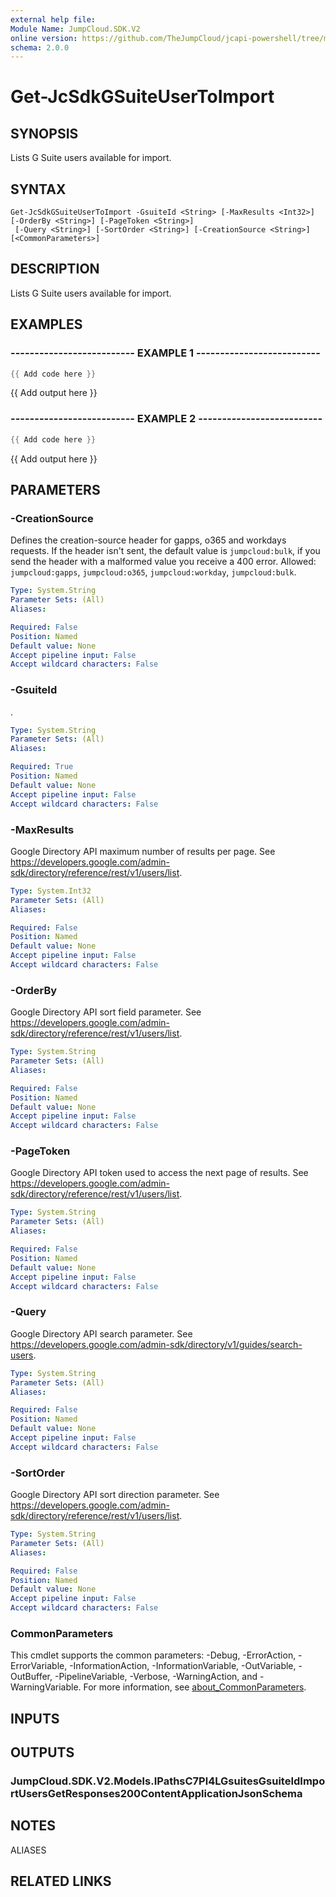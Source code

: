 ```yaml
---
external help file:
Module Name: JumpCloud.SDK.V2
online version: https://github.com/TheJumpCloud/jcapi-powershell/tree/master/SDKs/PowerShell/JumpCloud.SDK.V2/docs/exports/Get-JcSdkGSuiteUserToImport.md
schema: 2.0.0
---
```


# Get-JcSdkGSuiteUserToImport

## SYNOPSIS
Lists G Suite users available for import.

## SYNTAX

```
Get-JcSdkGSuiteUserToImport -GsuiteId <String> [-MaxResults <Int32>] [-OrderBy <String>] [-PageToken <String>]
 [-Query <String>] [-SortOrder <String>] [-CreationSource <String>] [<CommonParameters>]
```

## DESCRIPTION
Lists G Suite users available for import.

## EXAMPLES

### -------------------------- EXAMPLE 1 --------------------------
```powershell
{{ Add code here }}
```

{{ Add output here }}

### -------------------------- EXAMPLE 2 --------------------------
```powershell
{{ Add code here }}
```

{{ Add output here }}

## PARAMETERS

### -CreationSource
Defines the creation-source header for gapps, o365 and workdays requests.
If the header isn't sent, the default value is `jumpcloud:bulk`, if you send the header with a malformed value you receive a 400 error.
Allowed: `jumpcloud:gapps`, `jumpcloud:o365`, `jumpcloud:workday`, `jumpcloud:bulk`.

```yaml
Type: System.String
Parameter Sets: (All)
Aliases:

Required: False
Position: Named
Default value: None
Accept pipeline input: False
Accept wildcard characters: False
```

### -GsuiteId
.

```yaml
Type: System.String
Parameter Sets: (All)
Aliases:

Required: True
Position: Named
Default value: None
Accept pipeline input: False
Accept wildcard characters: False
```

### -MaxResults
Google Directory API maximum number of results per page.
See https://developers.google.com/admin-sdk/directory/reference/rest/v1/users/list.

```yaml
Type: System.Int32
Parameter Sets: (All)
Aliases:

Required: False
Position: Named
Default value: None
Accept pipeline input: False
Accept wildcard characters: False
```

### -OrderBy
Google Directory API sort field parameter.
See https://developers.google.com/admin-sdk/directory/reference/rest/v1/users/list.

```yaml
Type: System.String
Parameter Sets: (All)
Aliases:

Required: False
Position: Named
Default value: None
Accept pipeline input: False
Accept wildcard characters: False
```

### -PageToken
Google Directory API token used to access the next page of results.
See https://developers.google.com/admin-sdk/directory/reference/rest/v1/users/list.

```yaml
Type: System.String
Parameter Sets: (All)
Aliases:

Required: False
Position: Named
Default value: None
Accept pipeline input: False
Accept wildcard characters: False
```

### -Query
Google Directory API search parameter.
See https://developers.google.com/admin-sdk/directory/v1/guides/search-users.

```yaml
Type: System.String
Parameter Sets: (All)
Aliases:

Required: False
Position: Named
Default value: None
Accept pipeline input: False
Accept wildcard characters: False
```

### -SortOrder
Google Directory API sort direction parameter.
See https://developers.google.com/admin-sdk/directory/reference/rest/v1/users/list.

```yaml
Type: System.String
Parameter Sets: (All)
Aliases:

Required: False
Position: Named
Default value: None
Accept pipeline input: False
Accept wildcard characters: False
```

### CommonParameters
This cmdlet supports the common parameters: -Debug, -ErrorAction, -ErrorVariable, -InformationAction, -InformationVariable, -OutVariable, -OutBuffer, -PipelineVariable, -Verbose, -WarningAction, and -WarningVariable. For more information, see [about_CommonParameters](http://go.microsoft.com/fwlink/?LinkID=113216).

## INPUTS

## OUTPUTS

### JumpCloud.SDK.V2.Models.IPathsC7Pl4LGsuitesGsuiteIdImportUsersGetResponses200ContentApplicationJsonSchema

## NOTES

ALIASES

## RELATED LINKS

